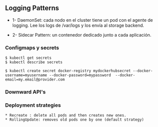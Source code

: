 ## Logging Patterns

  * 1- DaemonSet: cada nodo en el cluster tiene un pod con el agente de logging. Lee los logs de /var/logs y los envía al storage backend.


  * 2- Sidecar Pattern: un contenedor dedicado junto a cada aplicación. 


### Configmaps y secrets

    $ kubectl get secrets
    $ kubectl describe secrets
    
    $ kubectl create secret docker-registry mydockerhubsecret --docker-username=myusername --docker-password=mypassword  --docker-email=my.email@provider.com


### Downward API's

### Deployment strategies

    * Recreate : delete all pods and then creates new ones.
    * RollingUpdate: removes old pods one by one (default strategy)
